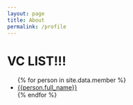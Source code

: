 ```yaml
---
layout: page
title: About
permalink: /profile
---
```


<h1>VC LIST!!!</h1>

<ul>
{% for person in site.data.member %}
  <li><a href="{{ person.full_name | datapage_url: 'people' }}">{{person.full_name}}</a></li>
{% endfor %}
</ul>